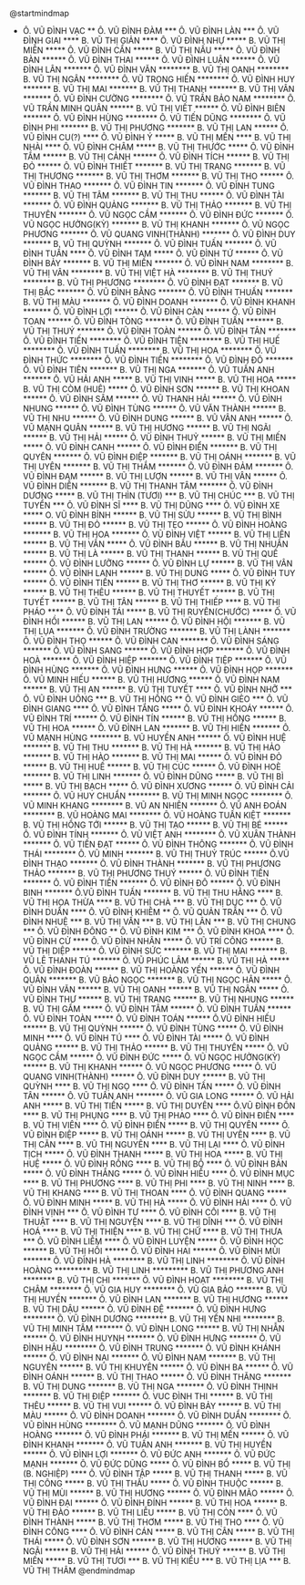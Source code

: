 @startmindmap
* Ô. VŨ ĐÌNH VẠC
** Ô. VŨ ĐÌNH ĐÀM
*** Ô. VŨ ĐÌNH LÀN
*** Ô. VŨ ĐÌNH GIAI
**** B. VŨ THỊ GIẢN
**** Ô. VŨ ĐÌNH NHỰ
***** B. VŨ THỊ MIỄN
***** Ô. VŨ ĐÌNH CẨN
***** B. VŨ THỊ NẤU
***** Ô. VŨ ĐÌNH BÀN
****** Ô. VŨ ĐÌNH THAI
****** Ô. VŨ ĐÌNH LUẬN
****** Ô. VŨ ĐÌNH LÂN
******* Ô. VŨ ĐÌNH VĂN
******** B. VŨ THỊ OANH
******** B. VŨ THỊ NGÂN
******** Ô. VŨ TRỌNG HIẾN
******** Ô. VŨ ĐÌNH HUY
******* B. VŨ THỊ MAI
******* B. VŨ THỊ THANH
******* B. VŨ THỊ VÂN
******* Ô. VŨ ĐÌNH CƯỜNG
******** Ô. VŨ TRẦN BẢO NAM
******** Ô. VŨ TRẦN MINH QUÂN
****** B. VŨ THỊ VIẾT
****** Ô. VŨ ĐÌNH BIÊN
******* Ô. VŨ ĐÌNH HÙNG
******** Ô. VŨ TIẾN DŨNG
******** Ô. VŨ ĐÌNH PHI
******* B. VŨ THỊ PHƯƠNG
******* B. VŨ THỊ LAN
****** Ô. VŨ ĐÌNH CU(?)
**** Ô. VŨ ĐÌNH Ý
***** B. VŨ THỊ MẾN
**** B. VŨ THỊ NHÀI
**** Ô. VŨ ĐÌNH CHÂM
***** B. VŨ THỊ THƯỚC
***** Ô. VŨ ĐÌNH TẦM
****** B. VŨ THỊ CẢNH
****** Ô. VŨ ĐÌNH TÍCH
****** B. VŨ THỊ ĐỎ
****** Ô. VŨ ĐÌNH THIẾT
******* B. VŨ THỊ TRANG
******* B. VŨ THỊ THƯƠNG
******* B. VŨ THỊ THƠM
******* B. VŨ THỊ THO
****** Ô. VŨ ĐÌNH THAO
******* Ô. VŨ ĐÌNH TIN
******* Ô. VŨ ĐÌNH TUNG
******* B. VŨ THỊ TÂM
******* B. VŨ THỊ THU
****** Ô. VŨ ĐÌNH TÀI
******* Ô. VŨ ĐÌNH QUẢNG
******* B. VŨ THỊ THẢO
******* B. VŨ THỊ THUYÊN
******* Ô. VŨ NGỌC CẦM
******* Ô. VŨ ĐÌNH ĐỨC
******* Ô. VŨ NGỌC HƯỞNG(KỲ)
******* B. VŨ THỊ KHANH
******* Ô. VŨ NGỌC PHƯƠNG
******* Ô. VŨ QUANG VINH(THÀNH)
******* Ô. VŨ ĐÌNH DUY
******* B. VŨ THỊ QUỲNH
******* Ô. VŨ ĐÌNH TUẤN
******* Ô. VŨ ĐÌNH TUẦN
**** Ô. VŨ ĐÌNH TAM
***** Ô. VŨ ĐÌNH TỨ
****** Ô. VŨ ĐÌNH BẢY
******* B. VŨ THỊ MIỀN
******* Ô. VŨ ĐÌNH NAM
******** B. VŨ THỊ VÂN
******** B. VŨ THỊ VIỆT HÀ
******** B. VŨ THỊ THUÝ
******** B. VŨ THỊ PHƯƠNG
******** Ô. VŨ ĐÌNH ĐẠT
******* B. VŨ THỊ BẮC
******* Ô. VŨ ĐÌNH BẰNG
******* Ô. VŨ ĐÌNH THUẤN
******* B. VŨ THỊ MÀU
******* Ô. VŨ ĐÌNH DOANH
******* Ô. VŨ ĐÌNH KHANH
******* Ô. VŨ ĐÌNH LỢI
****** Ô. VŨ ĐÌNH CÀN
****** Ô. VŨ ĐÌNH TOAN
****** Ô. VŨ ĐÌNH TÒNG
******* Ô. VŨ ĐÌNH TUẤN
******* B. VŨ THỊ THUÝ
******* Ô. VŨ ĐÌNH TOÀN
****** Ô. VŨ ĐÌNH TÂN
******* Ô. VŨ ĐÌNH TIẾN
******** Ô. VŨ ĐÌNH TIỆN
******** B. VŨ THỊ HUẾ
******** Ô. VŨ ĐÌNH TUẤN
******** B. VŨ THỊ HOA
******** Ô. VŨ ĐÌNH THỨC
******** Ô. VŨ ĐÌNH TIỀN
******** Ô. VŨ ĐÌNH ĐÔ
******* Ô. VŨ ĐÌNH TIÊN
******* B. VŨ THỊ NGA
******* Ô. VŨ TUẤN ANH
******* Ô. VŨ HẢI ANH
***** B. VŨ THỊ VINH
***** B. VŨ THỊ HOA
***** B. VŨ THỊ CÒM (HUÊ)
***** Ô. VŨ ĐÌNH SƠN
****** B. VŨ THỊ KHOAN
****** Ô. VŨ ĐÌNH SÂM
****** Ô. VŨ THANH HẢI
****** Ô. VŨ ĐÌNH NHUNG
****** Ô. VŨ ĐÌNH TÙNG
****** Ô. VŨ VĂN THÀNH
****** B. VŨ THỊ NHU
****** Ô. VŨ ĐÌNH DUNG
****** B. VŨ VÂN ANH
****** Ô. VŨ MẠNH QUÂN
****** B. VŨ THỊ HƯƠNG
****** B. VŨ THỊ NGÃI
****** B. VŨ THỊ HẢI
****** Ô. VŨ ĐÌNH THUỶ
****** B. VŨ THỊ MIẾN
***** Ô. VŨ ĐÌNH CANH
****** Ô. VŨ ĐÌNH ĐIỂN
******* B. VŨ THỊ QUYÊN
******* Ô. VŨ ĐÌNH ĐIỆP
******* B. VŨ THỊ OÁNH
******* B. VŨ THỊ UYÊN
******* B. VŨ THỊ THẮM
******* Ô. VŨ ĐÌNH ĐẢM
******* Ô. VŨ ĐÌNH ĐAM
****** B. VŨ THỊ LƯỢN
****** B. VŨ THỊ VÂN
****** Ô. VŨ ĐÌNH DIỄN
******* B. VŨ THỊ THANH TÂM
******* Ô. VŨ ĐÌNH DƯƠNG
***** B. VŨ THỊ THÌN (TƯƠI)
*** B. VŨ THỊ CHÚC
*** B. VŨ THỊ TUYỂN
*** Ô. VŨ ĐÌNH SĨ
**** B. VŨ THỊ DŨNG
**** Ô. VŨ ĐÌNH XE
***** O. VŨ ĐÌNH BỈNH
****** B. VŨ THỊ SỬU
****** B. VŨ THỊ BÌNH
****** B. VŨ THỊ ĐỎ
****** B. VŨ THỊ TẸO
****** Ô. VŨ ĐÌNH HOÀNG
******* B. VŨ THỊ HOA
******* Ô. VŨ ĐÌNH VIỆT
****** B. VŨ THỊ LIÊN
****** B. VŨ THỊ VẦN
***** Ô. VŨ ĐÌNH BẦU
****** B. VŨ THỊ NHUẦN
****** B. VŨ THỊ LÀ
****** B. VŨ THỊ THANH
****** B. VŨ THỊ QUẾ
****** Ô. VŨ ĐÌNH LƯỠNG
****** Ô. VŨ ĐÌNH LỰ
****** B. VŨ THỊ VÂN
****** Ô. VŨ ĐÌNH LANH
****** B. VŨ THỊ DUNG
***** Ô. VŨ ĐÌNH TUY
****** Ô. VŨ ĐÌNH TIẾN
****** B. VŨ THỊ THƠ
****** B. VŨ THỊ KÝ
****** B. VŨ THỊ THÊU
****** B. VŨ THỊ THUYẾT
****** B. VŨ THỊ TUYẾT
****** B. VŨ THỊ TÂN
****** B. VŨ THỊ THIẾP
**** B. VŨ THỊ PHÁO
**** Ô. VŨ ĐÌNH TÁI
***** B. VŨ THỊ RUYÊN(CHƯỚC)
***** Ô. VŨ ĐÌNH HỒI
****** B. VŨ THỊ LAN
****** Ô. VŨ ĐÌNH HỘI
******* B. VŨ THỊ LỤA
******* Ô. VŨ ĐÌNH TRƯỜNG
******* B. VŨ THỊ LÀNH
******* Ô. VŨ ĐÌNH THỌ
****** Ô. VŨ ĐÌNH CAN
******* Ô. VŨ ĐÌNH SÁNG
******* Ô. VŨ ĐÌNH SANG
****** Ô. VŨ ĐÌNH HỢP
******* Ô. VŨ ĐÌNH HOÀ
******* Ô. VŨ ĐÌNH HIỆP
******* Ô. VŨ ĐÌNH TIỆP
******* Ô. VŨ ĐÌNH HÙNG
******* Ô. VŨ ĐÌNH HƯNG
****** Ô. VŨ ĐÌNH HỌP
******* Ô. VŨ MINH HIẾU
****** B. VŨ THỊ HƯƠNG
****** Ô. VŨ ĐÌNH NAM
****** B. VŨ THỊ AN
****** B. VŨ THỊ TUYẾT
**** Ô. VŨ ĐÌNH NHỠ
*** Ô. VŨ ĐÌNH UÔNG
*** B. VŨ THỊ HỒNG
** Ô. VŨ ĐÌNH GIẺO
*** Ô. VŨ ĐÌNH GIANG
**** Ô. VŨ ĐÌNH TĂNG
***** Ô. VŨ ĐÌNH KHOÁY
****** Ô. VŨ ĐÌNH TRÍ
****** Ô. VŨ ĐÌNH TÍN
****** B. VŨ THỊ HỒNG
****** B. VŨ THỊ HOA
****** Ô. VŨ ĐÌNH LAN
******* B. VŨ THỊ HIỀN
******* Ô. VŨ MẠNH HÙNG
******** B. VŨ HUYỀN ANH
****** Ô. VŨ ĐÌNH HUỆ
******* B. VŨ THỊ THU
******* B. VŨ THỊ HÀ
******* B. VŨ THỊ HẢO
******* B. VŨ THỊ HÀO
******* B. VŨ THỊ MAI
****** Ô. VŨ ĐÌNH ĐỎ
****** B. VŨ THỊ HUẾ
****** B. VŨ THỊ CÚC
****** Ô. VŨ ĐÌNH HOÈ
******* B. VŨ THỊ LINH
******* Ô. VŨ ĐÌNH DŨNG
***** B. VŨ THỊ BÌ
***** B. VŨ THỊ BẠCH
***** Ô. VŨ ĐÌNH XƯƠNG
****** Ô. VŨ ĐÌNH CẢI
******* Ô. VŨ HUY CHUẨN
******** B. VŨ THỊ MINH NGỌC
******** Ô. VŨ MINH KHANG
******** B. VŨ AN NHIÊN
******* Ô. VŨ ANH ĐOÁN
******** B. VŨ HOÀNG MAI
******** Ô. VŨ HOÀNG TUẤN KIỆT
******* B. VŨ THỊ HỒNG TỚI
****** B. VŨ THỊ TẠO
****** B. VŨ THỊ BÉ
****** Ô. VŨ ĐÌNH TÍNH
******* Ô. VŨ VIỆT ANH
******** Ô. VŨ XUÂN THÀNH
******* Ô. VŨ TIẾN ĐẠT
****** Ô. VŨ ĐÌNH THÔNG
******* Ô. VŨ ĐÌNH THÁI
******** Ô. VŨ MINH
******* B. VŨ THỊ THUỶ TRÚC
****** Ô.VŨ ĐÌNH THẠO
******* Ô. VŨ ĐÌNH THÀNH
******* B. VŨ THỊ PHƯƠNG THẢO
******* B. VŨ THỊ PHƯƠNG THUÝ
****** Ô. VŨ ĐÌNH TIẾN
******* Ô. VŨ ĐÌNH TIỀN
******* Ô. VŨ ĐÌNH ĐÔ
****** Ô. VŨ ĐÌNH BINH
******* Ô.VŨ ĐÌNH TUẤN
******* B. VŨ THỊ THU HẰNG
**** B. VŨ THỊ HOA THỪA
**** B. VŨ THỊ CHÀ
*** B. VŨ THỊ DỤC
*** Ô. VŨ ĐÌNH DUẨN
**** Ô. VŨ ĐÌNH KHIÊM
** Ô. VŨ QUẢN TRẦN 
*** Ô. VŨ ĐÌNH NHUỆ
*** B. VŨ THỊ VẤN
*** B. VŨ THỊ LÂN
*** B. VŨ THỊ CHUNG
*** Ô. VŨ ĐÌNH ĐÔNG
** Ô. VŨ ĐÌNH KIM
*** Ô. VŨ ĐÌNH KHOA
**** Ô. VŨ ĐÌNH CỬ
**** Ô. VŨ ĐÌNH NHÂN
***** Ô. VŨ TRÍ CÔNG
****** B. VŨ THỊ DIỆP
****** Ô. VŨ ĐÌNH SỨC
******* B. VŨ THỊ MAI
******* B. VŨ LÊ THANH TÚ
******* Ô. VŨ PHÚC LÂM
****** B. VŨ THỊ HÀ
***** Ô. VŨ ĐÌNH ĐOÀN
****** B. VŨ THỊ HOÀNG YẾN
****** Ô. VŨ ĐÌNH QUÂN
******* B. VŨ BẢO NGỌC
******* B. VŨ THỊ NGỌC HÂN
***** Ô. VŨ ĐÌNH VĂN
****** B. VŨ THỊ OANH
****** B. VŨ THỊ NGÂN
***** Ô. VŨ ĐÌNH THƯ
****** B. VŨ THỊ TRANG
****** B. VŨ THỊ NHUNG
****** B. VŨ THỊ GẤM
***** Ô. VŨ ĐÌNH TÂM
****** Ô. VŨ ĐÌNH TUẤN
****** Ô. VŨ ĐÌNH TOÀN
***** Ô. VŨ ĐÌNH TOÁN
****** Ô.VŨ ĐÌNH HIẾU
****** B. VŨ THỊ QUỲNH
****** Ô. VŨ ĐÌNH TÙNG
***** Ô. VŨ ĐÌNH MINH
**** Ô. VŨ ĐÌNH TÚ
**** Ô. VŨ ĐÌNH TÀI
***** Ô. VŨ ĐÌNH QUẢNG
****** B. VŨ THỊ THẢO
****** B. VŨ THỊ THUYÊN
***** Ô. VŨ NGỌC CẦM
****** Ô. VŨ ĐÌNH ĐỨC
***** Ô. VŨ NGỌC HƯỞNG(KỲ)
****** B. VŨ THỊ KHANH
****** Ô. VŨ NGỌC PHƯƠNG
***** Ô. VŨ QUANG VINH(THÀNH)
****** Ô. VŨ ĐÌNH DUY
****** B. VŨ THỊ QUỲNH
**** B. VŨ THỊ NGỌ
**** Ô. VŨ ĐÌNH TẤN
***** Ô. VŨ ĐÌNH TÂN
****** Ô. VŨ TUẤN ANH
******* Ô. VŨ GIA LONG
****** Ô. VŨ HẢI ANH
***** B. VŨ THỊ TIẾN
***** B. VŨ THỊ DUYÊN
**** Ô.VŨ ĐÌNH ĐỒN
**** B. VŨ THỊ PHỤNG
**** B. VŨ THỊ PHAO
**** Ô. VŨ ĐÌNH ĐIỀN
**** B. VŨ THỊ VIÊN
**** Ô. VŨ ĐÌNH ĐIỂN
***** B. VŨ THỊ QUYÊN
***** Ô. VŨ ĐÌNH ĐIỆP
***** B. VŨ THỊ OÁNH
***** B. VŨ THỊ UYÊN
**** B. VŨ THỊ CĂN
**** B. VŨ THỊ NGUYÊN
**** B. VŨ THỊ LẠI
**** Ô. VŨ ĐÌNH TỊCH
***** Ô. VŨ ĐÌNH THANH
***** B. VŨ THỊ HOA
***** B. VŨ THỊ HUỆ
***** Ô. VŨ ĐÌNH RỒNG
**** B. VŨ THỊ BỘ
**** Ô. VŨ ĐÌNH BẢN
***** Ô. VŨ ĐÌNH THẮNG
***** Ô. VŨ ĐÌNH HIẾU
**** Ô. VŨ ĐÌNH MỤC
**** B. VŨ THỊ PHƯƠNG
**** B. VŨ THỊ PHI
**** B. VŨ THỊ NINH
**** B. VŨ THỊ KHANG
**** B. VŨ THỊ THOAN
**** Ô. VŨ ĐÌNH QUANG
***** Ô. VŨ ĐÌNH MINH
***** B. VŨ THỊ HÀ
***** Ô. VŨ ĐÌNH HẢI
**** Ô. VŨ ĐÌNH VỊNH
*** Ô. VŨ ĐÌNH TƯ
**** Ô. VŨ ĐÌNH CÔI
**** B. VŨ THỊ THUẬT
**** B. VŨ THỊ NGUYỆN
**** B. VŨ THỊ DĨNH
*** Ô. VŨ ĐÌNH HOÁ
**** B. VŨ THỊ THIỆN
**** B. VŨ THỊ CHỮ
**** B. VŨ THỊ THƯA
*** Ô. VŨ ĐÌNH LIỄM
**** Ô. VŨ ĐÌNH LUYỆN
***** Ô. VŨ ĐÌNH HỌC
****** B. VŨ THỊ HỒI
****** Ô. VŨ ĐÌNH HAI
****** Ô. VŨ ĐÌNH MÙI
******* Ô. VŨ ĐÌNH HÀ
******** B. VŨ THỊ LINH
******** Ô. VŨ ĐÌNH HOÀNG
********* B. VŨ THỊ LINH
********* B. VŨ THỊ PHƯƠNG ANH
******** B. VŨ THỊ CHI
******* Ô. VŨ ĐÌNH HOẠT
******** B. VŨ THỊ CHÂM
******** Ô. VŨ GIA HUY
******** Ô. VŨ GIA BẢO
******* B. VŨ THỊ HUYỀN
******* Ô. VŨ ĐÌNH LAN
******* B. VŨ THỊ HƯƠNG
****** B. VŨ THỊ DẬU
****** Ô. VŨ ĐÌNH ĐỆ
******* Ô. VŨ ĐÌNH HƯNG
******** Ô. VŨ ĐÌNH DƯƠNG
******** B. VŨ THỊ YẾN NHI
******** B. VŨ THỊ MINH TÂM
******* Ô. VŨ ĐÌNH LONG
****** B. VŨ THỊ NHẪN
****** Ô. VŨ ĐÌNH HUYNH
******* Ô. VŨ ĐÌNH HƯNG
******* Ô. VŨ ĐÌNH HẬU
******** Ô. VŨ ĐÌNH TRUNG
******* Ô. VŨ ĐÌNH KHÁNH
****** Ô. VŨ ĐÌNH NẠI
******* Ô. VŨ ĐÌNH NAM
******* B. VŨ THỊ NGUYÊN
****** B. VŨ THỊ KHUYÊN
****** Ô. VŨ ĐÌNH BA
****** Ô. VŨ ĐÌNH OÁNH
****** B. VŨ THỊ THAO
****** Ô. VŨ ĐÌNH THĂNG
******* B. VŨ THỊ DUNG
******* B. VŨ THỊ NGA
******* Ô. VŨ ĐÌNH THỊNH
******* B. VŨ THỊ ĐIỆP
******* Ô. VUC ĐÌNH THI
****** B. VŨ THỊ THÊU
****** B. VŨ THỊ VUI
****** Ô. VŨ ĐÌNH BẢY
****** B. VŨ THỊ MÀU
****** Ô. VŨ ĐÌNH DOANH
******* Ô. VŨ ĐÌNH DUẨN
******** Ô. VŨ ĐÌNH HÙNG
******** Ô. VŨ MẠNH DŨNG
******* Ô. VŨ ĐÌNH HOÀNG
******* Ô. VŨ ĐÌNH PHÁI
******* B. VŨ THỊ MẾN
****** Ô. VŨ ĐÌNH KHANH
******* Ô. VŨ TUẤN ANH
******* B. VŨ THỊ HUYỀN
****** Ô. VŨ ĐÌNH LỢI
******* Ô. VŨ ĐỨC ANH
******* Ô. VŨ ĐỨC MẠNH
******* Ô. VŨ ĐỨC DŨNG
***** Ô. VŨ ĐÌNH BỔ
***** B. VŨ THỊ (B. NGHIỆP)
**** Ô. VŨ ĐÌNH TẬP
***** B. VŨ THỊ THANH
***** B. VŨ THỊ CÔNG
***** B. VŨ THỊ THẤU
***** Ô. VŨ ĐÌNH THUỘC
****** B. VŨ THỊ MÙI
****** B. VŨ THỊ HƯƠNG
****** Ô. VŨ ĐÌNH MÃO
****** Ô. VŨ ĐÌNH ĐẠI
****** Ô. VŨ ĐÌNH ĐÍNH
****** B. VŨ THỊ HOA
****** B. VŨ THỊ ĐÀO
****** B. VŨ THỊ LIỄU
***** B. VŨ THỊ CỎN
**** Ô. VŨ ĐÌNH THÀNH
***** B. VŨ THỊ THƠM
***** B. VŨ THỊ THO
**** Ô. VŨ ĐÌNH CÔNG
**** Ô. VŨ ĐÌNH CÁN
***** B. VŨ THỊ CÂN
***** B. VŨ THỊ THÁI
***** Ô. VŨ ĐÌNH SƠN
****** B. VŨ THỊ HƯƠNG
****** B. VŨ THỊ NGÃI
****** B. VŨ THỊ HẢI
****** Ô. VŨ ĐÌNH THUỶ
****** B. VŨ THỊ MIẾN
***** B. VŨ THỊ TƯƠI
*** B. VŨ THỊ KIỂU
*** B. VŨ THỊ LỊA
*** B. VŨ THỊ THÂM
@endmindmap
